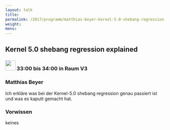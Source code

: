 ```yaml
---
layout: talk
title:
permalink: /2017/programm/matthias-beyer-kernel-5.0-shebang-regression-explained/
weight:
menu:
---
```

## Kernel 5.0 shebang regression explained

### <img height = "32" src="../../../images/lightning.svg"> 33:00 bis 34:00 in Raum V3

### Matthias Beyer

Ich erkläre was bei der Kernel-5.0 shebang regression genau passiert ist und was es kaputt gemacht hat.

### Vorwissen

keines


